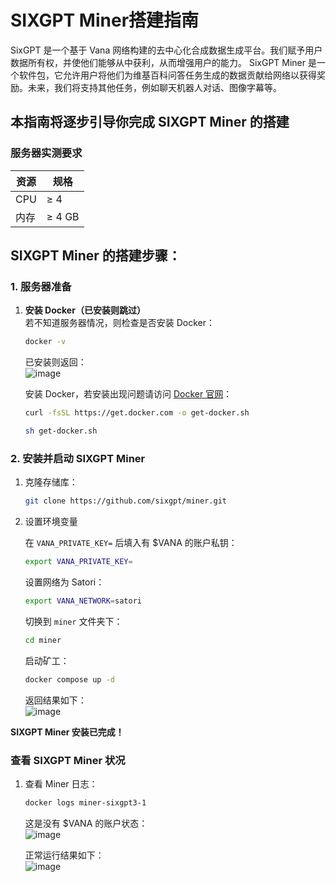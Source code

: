 # SIXGPT Miner搭建指南

SixGPT 是一个基于 Vana 网络构建的去中心化合成数据生成平台。我们赋予用户数据所有权，并使他们能够从中获利，从而增强用户的能力。
SixGPT Miner 是一个软件包，它允许用户将他们为维基百科问答任务生成的数据贡献给网络以获得奖励。未来，我们将支持其他任务，例如聊天机器人对话、图像字幕等。

## 本指南将逐步引导你完成 SIXGPT Miner 的搭建

### 服务器实测要求

| 资源   | 规格   |
|--------|--------|
| CPU    | ≥ 4    |
| 内存   | ≥ 4 GB  |

## SIXGPT Miner 的搭建步骤：

### 1. 服务器准备

1. **安装 Docker（已安装则跳过）**  
   若不知道服务器情况，则检查是否安装 Docker：  
   ```bash
   docker -v
   ```
   已安装则返回：  
   ![image](https://github.com/user-attachments/assets/d6c7aa3d-a5dc-4549-8241-5b39d1d93636)

   安装 Docker，若安装出现问题请访问 [Docker 官网](https://docs.docker.com/engine/install/)：  
   ```bash
   curl -fsSL https://get.docker.com -o get-docker.sh
   ```
   ```bash
   sh get-docker.sh
   ```

### 2. 安装并启动 SIXGPT Miner

1. 克隆存储库：  
   ```bash
   git clone https://github.com/sixgpt/miner.git
   ```
2. 设置环境变量  
   
   在 `VANA_PRIVATE_KEY=` 后填入有 $VANA 的账户私钥：  
   ```bash
   export VANA_PRIVATE_KEY=
   ```
   设置网络为 Satori：  
   ```bash
   export VANA_NETWORK=satori
   ```
   切换到 `miner` 文件夹下：  
   ```bash
   cd miner
   ```
   启动矿工：  
   ```bash
   docker compose up -d
   ```
   返回结果如下：  
   ![image](https://github.com/user-attachments/assets/66ccdcfc-b709-456a-8774-9ab3ccfdebd4)

**SIXGPT Miner 安装已完成！**

### 查看 SIXGPT Miner 状况

1. 查看 Miner 日志：  
   ```bash
   docker logs miner-sixgpt3-1
   ```
   这是没有 $VANA 的账户状态：  
   ![image](https://github.com/user-attachments/assets/3797e0e9-341f-4201-b1df-bfa4d931962a)

   正常运行结果如下：  
   ![image](https://github.com/user-attachments/assets/7f7c2bee-22f0-40ae-96fa-0636ce3a41ed)
